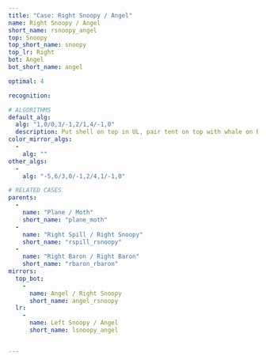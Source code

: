 ```yaml
---
title: "Case: Right Snoopy / Angel"
name: Right Snoopy / Angel
short_name: rsnoopy_angel
top: Snoopy
top_short_name: snoopy
top_lr: Right
bot: Angel
bot_short_name: angel

optimal: 4

recognition:

# ALGORITHMS
default_alg:
  alg: "1,0/0,3/-1,2/1,4/-1,0"
  description: Put shell on top in UL, pair tent on top with whale on bottom to form good plane/moth.
color_mirror_algs:
  -
    alg: ""
other_algs:
  -
    alg: "-5,6/3,0/-1,2/4,1/-1,0"

# RELATED CASES
parents:
  -
    name: "Plane / Moth"
    short_name: "plane_moth"
  -
    name: "Right Spill / Right Snoopy"
    short_name: "rspill_rsnoopy"
  -
    name: "Right Baron / Right Baron"
    short_name: "rbaron_rbaron"
mirrors:
  top_bot:
    -
      name: Angel / Right Snoopy
      short_name: angel_rsnoopy
  lr:
    -
      name: Left Snoopy / Angel
      short_name: lsnoopy_angel


---
```


